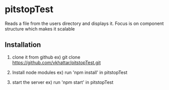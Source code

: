# pitstopTest
Reads a file from the users directory and displays it. Focus is on component
structure which makes it scalable
## Installation
1)  clone it from github
ex) git clone https://github.com/vkhattar/pitstopTest.git

2) Install node modules
ex)  run 'npm install' in pitstopTest

3) start the server
ex) run 'npm start' in pitstopTest
